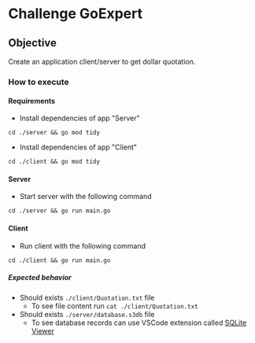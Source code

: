 # Challenge GoExpert

## Objective

Create an application client/server to get dollar quotation.

### How to execute

#### Requirements

- Install dependencies of app "Server"

```shell
cd ./server && go mod tidy
```

- Install dependencies of app "Client"

```shell
cd ./client && go mod tidy
```

#### Server

- Start server with the following command

```shell
cd ./server && go run main.go
```

#### Client

- Run client with the following command

```shell
cd ./client && go run main.go
```

##### Expected behavior

- Should exists `./client/Quotation.txt` file
  - To see file content run `cat ./client/Quotation.txt`
- Should exists `./server/database.s3db` file
  - To see database records can use VSCode extension called [SQLite Viewer](https://marketplace.visualstudio.com/items?itemName=qwtel.sqlite-viewer)
